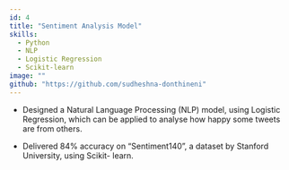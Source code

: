 ```yaml
---
id: 4
title: "Sentiment Analysis Model"
skills:
  - Python
  - NLP
  - Logistic Regression
  - Scikit-learn
image: ""
github: "https://github.com/sudheshna-donthineni"
---
```


- Designed a Natural Language Processing (NLP) model, using Logistic Regression, which can be applied to analyse how happy some tweets are from others.

- Delivered 84% accuracy on “Sentiment140”, a dataset by Stanford University, using Scikit- learn.
